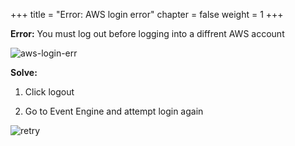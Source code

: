 +++
title = "Error: AWS login error"
chapter = false
weight = 1
+++

__Error:__ You must log out before logging into a diffrent AWS account

![aws-login-err](/images/FAQ/aws_login-error.png)

__Solve:__ 

1. Click logout

2. Go to Event Engine and attempt login again

![retry](/images/getting_started/open-aws-console.png)

